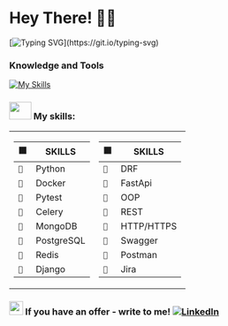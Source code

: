# Hey There! 👋💥
[![Typing SVG](https://readme-typing-svg.demolab.com?font=Fira+Code&pause=1000&color=B18AF7&vCenter=true&random=false&width=600&lines=I+looking+for+a+junior+position+or+an+internship;as+a+backend+Python+developer.;I+learn+quickly+and+I'm+open+to+new+opportunities!;I+am+from+Ukraine,+Kharkiv.;But,+now+I+living+in+Kyiv;)](https://git.io/typing-svg)

### Knowledge and Tools
[![My Skills](https://skillicons.dev/icons?i=python,docker,postgres,mongoDB,django,fastapi,gcp,postman,pycharm,vscode,github,,&theme=light&perline=10)](https://skillicons.dev)

### <img src="https://media0.giphy.com/media/v1.Y2lkPTc5MGI3NjExdmM2Z2hneWt0eTZ2ZXZxZDE2Z3N2dWxodmhwaTkwazFocm9yMXdyYyZlcD12MV9pbnRlcm5hbF9naWZfYnlfaWQmY3Q9cw/iIGT8Y1rOYhBpdHh1C/giphy.webp" width="40px" height="32" /> My skills:

<table>
<tr><td>

| ⬛️ | SKILLS |
| --- | --- |
| `🦾` | Python |
| `🦾` | Docker |
| `🦾` | Pytest |
| `🦾` | Celery|
| `🦾` | MongoDB |
| `🦾` | PostgreSQL |
| `🦾` | Redis |
| `🦾` | Django |
</td><td>

| ⬛️ | SKILLS |
| --- | --- |
| `🦾` | DRF |
| `🦾` | FastApi |
| `🦾` | OOP |
| `🦾` | REST |
| `🦾` | HTTP/HTTPS |
| `🦾` | Swagger |
| `🦾` | Postman |
| `🦾` | Jira |

</td></tr>
</table>

### <img src="https://em-content.zobj.net/source/telegram/386/mobile-phone-with-arrow_1f4f2.webp" alt="mobile-phone" width="25" height="25" /> If you have an offer - write to me! [![LinkedIn](https://img.shields.io/badge/linkedin-%230077B5.svg?style=flat&logo=linkedin&logoColor=white)](https://www.linkedin.com/in/vita-yushchyk-484680205/)
